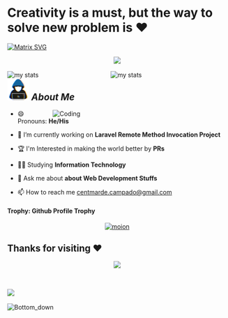 # Creativity is a must, but the way to solve new problem is ❤️ 

[![Matrix SVG](https://raw.githubusercontent.com/rodrigograca31/rodrigograca31/master/matrix.svg)](https://www.youtube.com/watch?v=SDkAGkd4NLc)

<!-- Greet Line Comes Here -->
<p align="center">
<a href="#"><img width="650px" src="https://readme-typing-svg.herokuapp.com?font=Ubuntu&color=58a6ff&size=22&center=true&lines=Hello,+World+👋;Welcome+to+My+Profile+💻;Happy+to+See+You+Here+😀;Feel+Free+to+Look+Around+✌;Reach+Me+Out+If+You+Need+Me+🎨🙌;Have+a+Great+Day+🌞"></a>
</p>

<img alt="my stats" align="left" width="47%" src="https://github-readme-stats.vercel.app/api/top-langs/?username=centmarde&layout=compact"/>
<img alt="my stats" align="left" width="47%"  src="https://github-readme-stats.vercel.app/api?username=centmarde&show_icons=true&locale=en&rank_icon=github" />


<!-- About Me Section Here -->

## <picture><img src = "https://github.com/ChinmayKaitade/ChinmayKaitade/blob/main/about_me.gif" width = 50px></picture> *About Me*
<img align="right" alt="Coding" width="400" src="https://cdn.dribbble.com/users/1162077/screenshots/3848914/programmer.gif" >



- 😄 Pronouns: **He/His**

- 🌱 I’m currently working on **Laravel Remote Method Invocation Project**

- 🏆 I'm Interested in making the world better by **PRs**

- 👨‍🎓 Studying **Information Technology**

- 💬 Ask me about **about Web Development Stuffs**

- 📫 How to reach me centmarde.campado@gmail.com



#### Trophy: Github Profile Trophy


<p align="center"> 
<a href="https://github.com/ryo-ma/github-profile-trophy"><img src="https://github-profile-trophy.vercel.app/?username=centmarde" alt="moion" /></a>
</p>

## Thanks for visiting :heart:

<p align="center"> 
<img src="https://profile-counter.glitch.me/centmarde/count.svg"> 
</p>

<br>


![](https://count.getloli.com/get/@moion.github.readme)
</br>

![Bottom_down](https://github.com/centmarde/centmarde/assets/159101935/aecdf82d-fe75-4add-9b17-9e0d5961fd8c)

